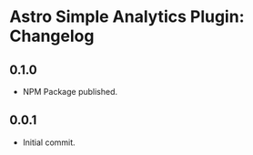 # Astro Simple Analytics Plugin: Changelog

## 0.1.0

- NPM Package published.

## 0.0.1

- Initial commit.
